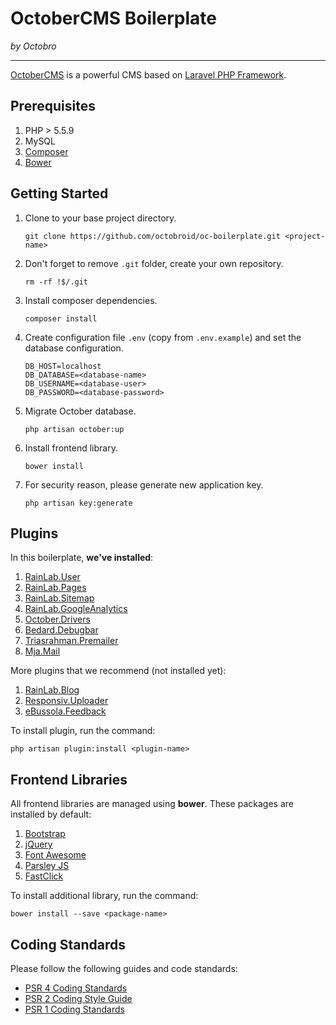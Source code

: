 # OctoberCMS Boilerplate
*by Octobro*

---

[OctoberCMS](http://octobercms.com) is a powerful CMS based on [Laravel PHP Framework](http://laravel.com).

## Prerequisites

1. PHP > 5.5.9
1. MySQL
1. [Composer](http://getcomposer.org)
1. [Bower](http://bower.io)

## Getting Started

1. Clone to your base project directory.

	```
	git clone https://github.com/octobroid/oc-boilerplate.git <project-name>
	```

2. Don't forget to remove `.git` folder, create your own repository.

	```
	rm -rf !$/.git
	```

3. Install composer dependencies.

	```
	composer install
	```

4. Create configuration file `.env` (copy from `.env.example`) and set the database configuration.

	```
	DB_HOST=localhost
	DB_DATABASE=<database-name>
	DB_USERNAME=<database-user>
	DB_PASSWORD=<database-password>
	```

5. Migrate October database.

	```
	php artisan october:up
	```

6. Install frontend library.

	```
	bower install
	```

7. For security reason, please generate new application key.

	```
	php artisan key:generate
	```

## Plugins

In this boilerplate, **we've installed**:

1. [RainLab.User](https://octobercms.com/plugin/rainlab-user)
1. [RainLab.Pages](https://octobercms.com/plugin/rainlab-pags)
1. [RainLab.Sitemap](https://octobercms.com/plugin/rainlab-sitemap)
1. [RainLab.GoogleAnalytics](https://octobercms.com/plugin/rainlab-googleanalytics)
1. [October.Drivers](https://octobercms.com/plugin/october-drivers)
1. [Bedard.Debugbar](https://octobercms.com/plugin/bedard-debugbar)
1. [Triasrahman.Premailer](https://octobercms.com/plugin/triasrahman-premailer)
1. [Mja.Mail](https://octobercms.com/plugin/mja-mail)

More plugins that we recommend (not installed yet):

1. [RainLab.Blog](https://octobercms.com/plugin/rainlab-blog)
1. [Responsiv.Uploader](https://octobercms.com/plugin/responsiv-uploader)
1. [eBussola.Feedback](https://octobercms.com/plugin/ebussola-feedback)

To install plugin, run the command:

```
php artisan plugin:install <plugin-name>
```

## Frontend Libraries

All frontend libraries are managed using **bower**. These packages are installed by default:

1. [Bootstrap](https://getbootstrap.com)
1. [jQuery](http://jquery.com)
1. [Font Awesome](https://fortawesome.github.io/Font-Awesome)
1. [Parsley JS](http://parsleyjs.org)
1. [FastClick](https://github.com/ftlabs/fastclick)

To install additional library, run the command:

```
bower install --save <package-name>
```

## Coding Standards

Please follow the following guides and code standards:

* [PSR 4 Coding Standards](https://github.com/php-fig/fig-standards/blob/master/accepted/PSR-4-autoloader.md)
* [PSR 2 Coding Style Guide](https://github.com/php-fig/fig-standards/blob/master/accepted/PSR-2-coding-style-guide.md)
* [PSR 1 Coding Standards](https://github.com/php-fig/fig-standards/blob/master/accepted/PSR-1-basic-coding-standard.md)
